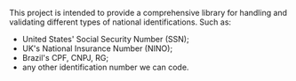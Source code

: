 This project is intended to provide a comprehensive library for handling and validating different types of national identifications. Such as:

  * United States' Social Security Number (SSN);
  * UK's National Insurance Number (NINO);
  * Brazil's CPF, CNPJ, RG;
  * any other identification number we can code.